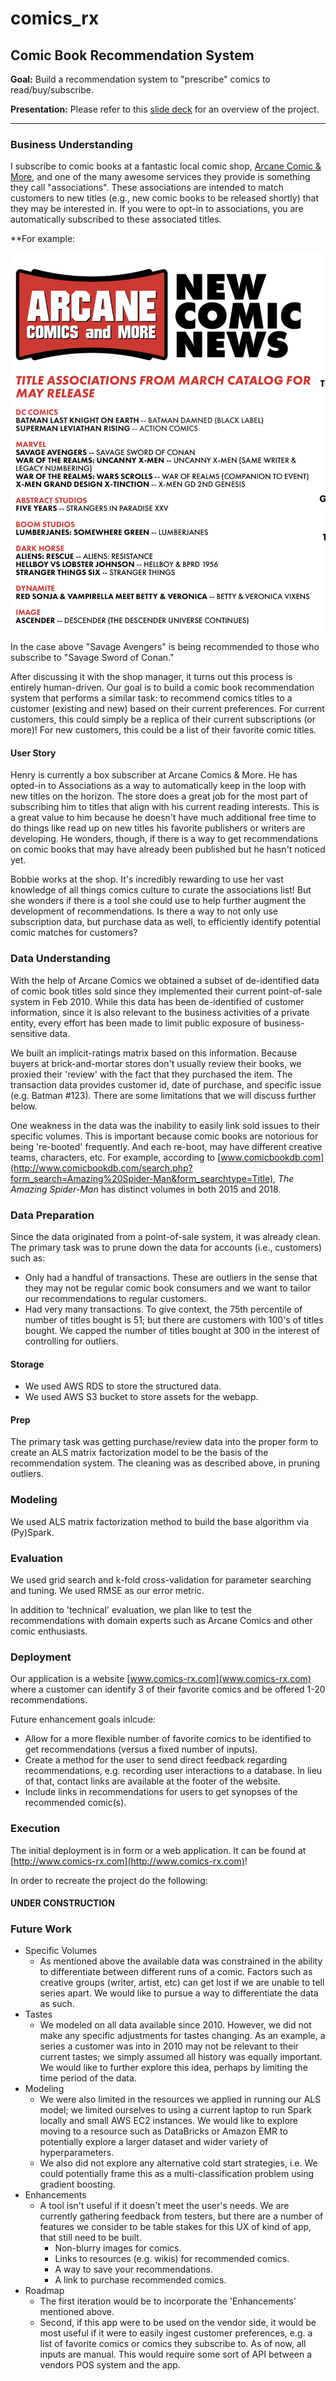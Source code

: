 # comics_rx

## Comic Book Recommendation System

**Goal:** Build a recommendation system to "prescribe" comics to read/buy/subscribe.

**Presentation:** Please refer to this [slide deck](https://docs.google.com/presentation/d/1I1N9p6XaRbnZW_KZ2iPV5GLO24fWA4dYbxSA9FdtPzA/edit#slide=id.g4dfce81f19_0_45) for an overview of the project.

---
### Business Understanding
I subscribe to comic books at a fantastic local comic shop, [Arcane Comic & More](https://www.arcanecomicbooks.com/), and one of the many awesome services they provide is something they call "associations". These associations are intended to match customers to new titles (e.g., new comic books to be released shortly) that they may be interested in. If you were to opt-in to associations, you are automatically subscribed to these associated titles.

**For example: 

<img src="./comrx/dev/assets/assoc_example.png" width=600, align='center'>

In the case above "Savage Avengers" is being recommended to those who subscribe to "Savage Sword of Conan."

After discussing it with the shop manager, it turns out this process is entirely human-driven. Our goal is to build a comic book recommendation system that performs a similar task: to recommend comics titles to a customer (existing and new) based on their current preferences. For current customers, this could simply be a replica of their current subscriptions (or more)! For new customers, this could be a list of their favorite comic titles.

#### User Story
Henry is currently a box subscriber at Arcane Comics & More. He has opted-in to Associations as a way to automatically keep in the loop with new titles on the horizon. The store does a great job for the most part of subscribing him to titles that align with his current reading interests. This is a great value to him because he doesn't have much additional free time to do things like read up on new titles his favorite publishers or writers are developing. He wonders, though, if there is a way to get recommendations on comic books that may have already been published but he hasn't noticed yet.

Bobbie works at the shop. It's incredibly rewarding to use her vast knowledge of all things comics culture to curate the associations list! But she wonders if there is a tool she could use to help further augment the development of recommendations. Is there a way to not only use subscription data, but purchase data as well, to efficiently identify potential comic matches for customers?   

### Data Understanding
With the help of Arcane Comics we obtained a subset of de-identified data of comic book titles sold since they implemented their current point-of-sale system in Feb 2010. While this data has been de-identified of customer information, since it is also relevant to the business activities of a private entity, every effort has been made to limit public exposure of business-sensitive data.

We built an implicit-ratings matrix based on this information. Because buyers at brick-and-mortar stores don't usually review their books, we proxied their 'review' with the fact that they purchased the item. The transaction data provides customer id, date of purchase, and specific issue (e.g. Batman #123). There are some limitations that we will discuss further below.

One weakness in the data was the inability to easily link sold issues to their specific volumes. This is important because comic books are notorious for being 're-booted' frequently. And each re-boot, may have different creative teams, characters, etc. For example, according to [www.comicbookdb.com](http://www.comicbookdb.com/search.php?form_search=Amazing%20Spider-Man&form_searchtype=Title), _The Amazing Spider-Man_ has distinct volumes in both 2015 and 2018.  

### Data Preparation
Since the data originated from a point-of-sale system, it was already clean. The primary task was to prune down the data for accounts (i.e., customers) such as:
- Only had a handful of transactions. These are outliers in the sense that they may not be regular comic book consumers and we want to tailor our recommendations to regular customers.
- Had very many transactions. To give context, the 75th percentile of number of titles bought is 51; but there are customers with 100's of titles bought. We capped the number of titles bought at 300 in the interest of controlling for outliers.

#### Storage
- We used AWS RDS to store the structured data. 
- We used AWS S3 bucket to store assets for the webapp.

#### Prep
The primary task was getting purchase/review data into the proper form to create an ALS matrix factorization model to be the basis of the recommendation system. The cleaning was as described above, in pruning outliers.

### Modeling
We used ALS matrix factorization method to build the base algorithm via (Py)Spark.

### Evaluation
We used grid search and k-fold cross-validation for parameter searching and tuning. We used RMSE as our error metric.

In addition to 'technical' evaluation, we plan like to test the recommendations with domain experts such as Arcane Comics and other comic enthusiasts.

### Deployment
Our application is a website [www.comics-rx.com](www.comics-rx.com) where a customer can identify 3 of their favorite comics and be offered 1-20 recommendations.

Future enhancement goals inlcude:
- Allow for a more flexible number of favorite comics to be identified to get recommendations (versus a fixed number of inputs).
- Create a method for the user to send direct feedback regarding recommendations, e.g. recording user interactions to a database. In lieu of that, contact links are available at the footer of the website.
- Include links in recommendations for users to get synopses of the recommended comic(s).

### Execution
The initial deployment is in form or a web application. It can be found at [http://www.comics-rx.com](http://www.comics-rx.com)!

In order to recreate the project do the following:
#### UNDER CONSTRUCTION

### Future Work

- Specific Volumes  
    - As mentioned above the available data was constrained in the ability to differentiate between different runs of a comic. Factors such as creative groups (writer, artist, etc) can get lost if we are unable to tell series apart. We would like to pursue a way to differentiate the data as such.
- Tastes  
    - We modeled on all data available since 2010. However, we did not make any specific adjustments for tastes changing. As an example, a series a customer was into in 2010 may not be relevant to their current tastes; we simply assumed all history was equally important. We would like to further explore this idea, perhaps by limiting the time period of the data.
- Modeling  
    - We were also limited in the resources we applied in running our ALS model; we limited ourselves to using a current laptop to run Spark locally and small AWS EC2 instances. We would like to explore moving to a resource such as DataBricks or Amazon EMR to potentially explore a larger dataset and wider variety of hyperparameters.
    - We also did not explore any alternative cold start strategies, i.e. We could potentially frame this as a multi-classification problem using gradient boosting.
- Enhancements  
    - A tool isn't useful if it doesn't meet the user's needs. We are currently gathering feedback from testers, but there are a number of features we consider to be table stakes for this UX of kind of app, that still need to be built.
        - Non-blurry images for comics.
        - Links to resources (e.g. wikis) for recommended comics.
        - A way to save your recommendations.
        - A link to purchase recommended comics.
- Roadmap
    - The first iteration would be to incorporate the 'Enhancements' mentioned above.
    - Second, if this app were to be used on the vendor side, it would be most useful if it were to easily ingest customer preferences, e.g. a list of favorite comics or comics they subscribe to. As of now, all inputs are manual. This would require some sort of API between a vendors POS system and the app.

